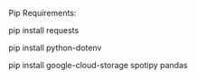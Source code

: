 Pip Requirements:

pip install requests

pip install python-dotenv

pip install google-cloud-storage spotipy pandas






